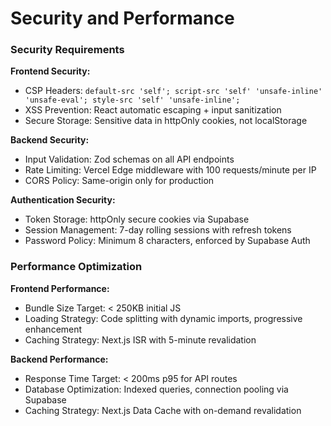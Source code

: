 # Security and Performance

### Security Requirements

**Frontend Security:**
- CSP Headers: `default-src 'self'; script-src 'self' 'unsafe-inline' 'unsafe-eval'; style-src 'self' 'unsafe-inline';`
- XSS Prevention: React automatic escaping + input sanitization
- Secure Storage: Sensitive data in httpOnly cookies, not localStorage

**Backend Security:**
- Input Validation: Zod schemas on all API endpoints
- Rate Limiting: Vercel Edge middleware with 100 requests/minute per IP
- CORS Policy: Same-origin only for production

**Authentication Security:**
- Token Storage: httpOnly secure cookies via Supabase
- Session Management: 7-day rolling sessions with refresh tokens
- Password Policy: Minimum 8 characters, enforced by Supabase Auth

### Performance Optimization

**Frontend Performance:**
- Bundle Size Target: < 250KB initial JS
- Loading Strategy: Code splitting with dynamic imports, progressive enhancement
- Caching Strategy: Next.js ISR with 5-minute revalidation

**Backend Performance:**
- Response Time Target: < 200ms p95 for API routes
- Database Optimization: Indexed queries, connection pooling via Supabase
- Caching Strategy: Next.js Data Cache with on-demand revalidation
